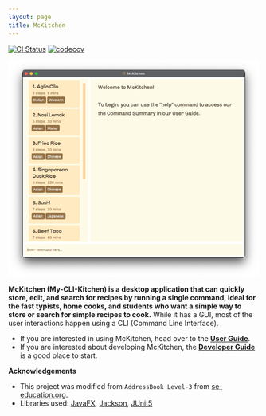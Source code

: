 ```yaml
---
layout: page
title: McKitchen
---
```


[![CI Status](https://github.com/AY2122S2-CS2103T-T17-2/tp/workflows/Java%20CI/badge.svg)](https://github.com/AY2122S2-CS2103T-T17-2/tp/actions)
[![codecov](https://codecov.io/gh/AY2122S2-CS2103T-T17-2/tp/branch/master/graph/badge.svg?token=XLO3ZFY12V)](https://codecov.io/gh/AY2122S2-CS2103T-T17-2/tp)

![Ui](images/Ui.png)

**McKitchen (My-CLI-Kitchen) is a desktop application that can quickly store, edit, and search for recipes by running a single command, ideal for the fast typists, home cooks, and students who want a simple way to store or search for simple recipes to cook.** While it has a GUI, most of the user interactions happen using a CLI (Command Line Interface).

* If you are interested in using McKitchen, head over to the [**User Guide**](UserGuide.html).
* If you are interested about developing McKitchen, the [**Developer Guide**](DeveloperGuide.html) is a good place to start.


**Acknowledgements**
* This project was modified from `AddressBook Level-3` from [se-education.org](https://se-education.org/).
* Libraries used: [JavaFX](https://openjfx.io/), [Jackson](https://github.com/FasterXML/jackson), [JUnit5](https://github.com/junit-team/junit5)
